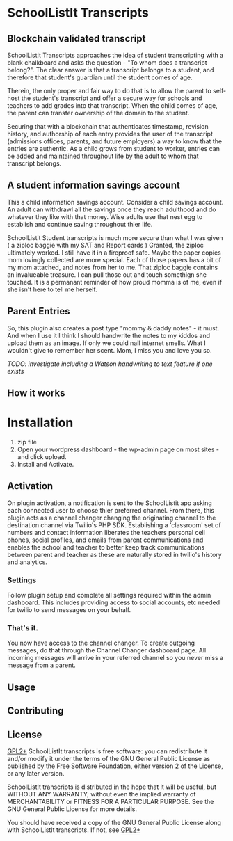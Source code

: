 # SchoolListIt Transcripts

## Blockchain validated transcript
SchoolListIt Transcripts approaches the idea of student transcripting with a blank chalkboard and asks the question - "To whom does a transcript belong?". The clear answer is that a transcript belongs to a student, and therefore that student's guardian until the student comes of age. 

Therein, the only proper and fair way to do that is to allow the parent to self-host the student's transcript and offer a secure way for schools and teachers to add grades into that transcript. When the child comes of age, the parent can transfer ownership of the domain to the student. 

Securing that with a blockchain that authenticates timestamp, revision history, and authorship of each entry provides the user of the transcript (admissions offices, parents, and future employers) a way to know that the entries are authentic. As a child grows from student to worker, entries can be added and maintained throughout life by the adult to whom that transcript belongs. 

## A student information savings account
This a child information savings account. Consider a child savings account. An adult can withdrawl all the savings once they reach adulthood and do whatever they like with that money. Wise adults use that nest egg to establish and continue saving throughout thier life.

SchoolListit Student transcripts is much more secure than what I was given ( a ziploc baggie with my SAT and Report cards ) Granted, the ziploc ultimately worked. I still have it in a fireproof safe. Maybe the paper copies mom lovingly collected are more special. Each of those papers has a bit of my mom attached, and notes from her to me. That ziploc baggie contains an invalueable treasure. I can pull those out and touch somethign she touched. It is a permanant reminder of how proud momma is of me, even if she isn't here to tell me herself. 

## Parent Entries
So, this plugin also creates a post type "mommy & daddy notes" - it must. And when I use it I think I should handwrite the notes to my kiddos and upload them as an image. If only we could nail internet smells. What I wouldn't give to remember her scent. Mom, I miss you and love you so. 

*TODO: investigate including a *Watson handwriting to text* feature if one exists*


## How it works


# Installation

1.  zip file
2. Open your wordpress dashboard - the wp-admin page on most sites - and click upload.
3. Install and Activate.

## Activation
On plugin activation, a notification is sent to the SchoolListit app asking each connected user to choose thier preferred channel. From there, this plugin acts as a channel changer changing the originating channel to the destination channel via Twilio's PHP SDK. Establishing a 'classroom' set of numbers and contact information liberates the teachers personal cell phones, social profiles, and emails from parent communications and enables the school and teacher to better keep track communications between parent and teacher as these are naturally stored in twilio's history and analytics. 

### Settings
Follow plugin setup and complete all settings required within the admin dashboard. This includes providing access to social accounts, etc needed for twilio to send messages on your behalf. 

### That's it.
You now have access to the channel changer. To create outgoing messages, do that through the Channel Changer dashboard page. All incoming messages will arrive in your referred channel so you never miss a message from a parent.

## Usage



## Contributing


## License
[GPL2+](http://www.gnu.org/licenses/gpl-3.0.html) 
 SchoolListIt transcripts is free software: you can redistribute it and/or modify
 it under the terms of the GNU General Public License as published by
 the Free Software Foundation, either version 2 of the License, or
 any later version.

SchoolListIt transcripts is distributed in the hope that it will be useful,
 but WITHOUT ANY WARRANTY; without even the implied warranty of
 MERCHANTABILITY or FITNESS FOR A PARTICULAR PURPOSE. See the
 GNU General Public License for more details.

 You should have received a copy of the GNU General Public License
 along with SchoolListIt transcripts. If not, see [GPL2+](http://www.gnu.org/licenses/gpl-3.0.html) 

